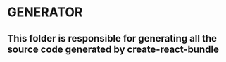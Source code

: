 # GENERATOR

## This folder is responsible for generating all the source code generated by create-react-bundle
